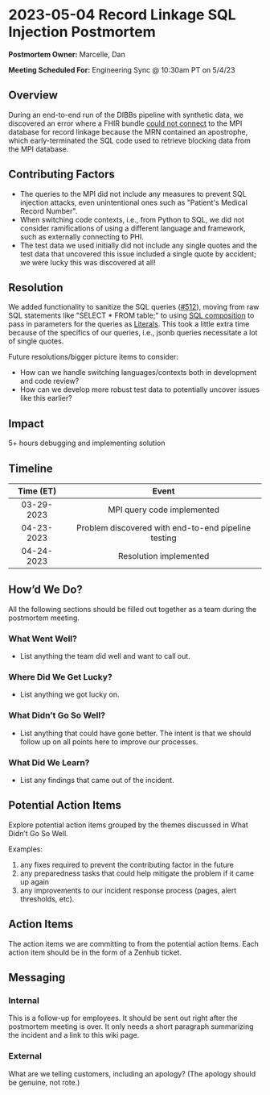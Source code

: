 # 2023-05-04 Record Linkage SQL Injection Postmortem

**Postmortem Owner:** Marcelle, Dan

**Meeting Scheduled For:** Engineering Sync @ 10:30am PT on 5/4/23

## Overview
During an end-to-end run of the DIBBs pipeline with synthetic data, we discovered an error where a FHIR bundle [could not connect](https://skylight-hq.slack.com/archives/C03UF70CKGE/p1682360691930109?thread_ts=1682353411.011679&cid=C03UF70CKGE) to the MPI database for record linkage because the MRN contained an apostrophe, which early-terminated the SQL code used to retrieve blocking data from the MPI database. 

## Contributing Factors
- The queries to the MPI did not include any measures to prevent SQL injection attacks, even unintentional ones such as "Patient's Medical Record Number".
- When switching code contexts, i.e., from Python to SQL, we did not consider ramifications of using a different language and framework, such as externally connecting to PHI. 
- The test data we used initially did not include any single quotes and the test data that uncovered this issue included a single quote by accident; we were lucky this was discovered at all!

## Resolution
We added functionality to sanitize the SQL queries ([#512](https://app.zenhub.com/workspaces/dibbs-63f7aa3e1ecdbb0011edb299/issues/gh/cdcgov/phdi/512)), moving from raw SQL statements like "SELECT * FROM table;" to using [SQL composition](https://realpython.com/prevent-python-sql-injection/#passing-safe-query-parameters) to pass in parameters for the queries as [Literals](https://www.psycopg.org/docs/sql.html#psycopg2.sql.Literal). This took a little extra time because of the specifics of our queries, i.e., jsonb queries necessitate a lot of single quotes. 

Future resolutions/bigger picture items to consider:
- How can we handle switching languages/contexts both in development and code review?
- How can we develop more robust test data to potentially uncover issues like this earlier?

## Impact
5+ hours debugging and implementing solution

## Timeline
**Time (ET)**|**Event**
:-----:|:-----:
03-29-2023|MPI query code implemented
04-23-2023|Problem discovered with end-to-end pipeline testing
04-24-2023|Resolution implemented


## How’d We Do?
All the following sections should be filled out together as a team during the postmortem meeting.

### What Went Well?
- List anything the team did well and want to call out.

### Where Did We Get Lucky?
- List anything we got lucky on.

### What Didn’t Go So Well?
- List anything that could have gone better. The intent is that we should follow up on all points here to improve our processes.

### What Did We Learn?
- List any findings that came out of the incident.

## Potential Action Items
Explore potential action items grouped by the themes discussed in What Didn’t Go So Well. 

Examples: 
1. any fixes required to prevent the contributing factor in the future
2. any preparedness tasks that could help mitigate the problem if it came up again
3. any improvements to our incident response process (pages, alert thresholds, etc).

## Action Items
The action items we are committing to from the potential action Items. Each action item should be in the form of a Zenhub ticket.

## Messaging

### Internal
This is a follow-up for employees. It should be sent out right after the postmortem meeting is over. It only needs a short paragraph summarizing the incident and a link to this wiki page.

### External
What are we telling customers, including an apology? (The apology should be genuine, not rote.)
